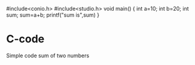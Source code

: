 #include<conio.h>
#include<studio.h>
void main()
{
int a=10;
int b=20;
int sum;
sum=a+b;
printf("sum is",sum)
}

# C-code
Simple code sum of two numbers
